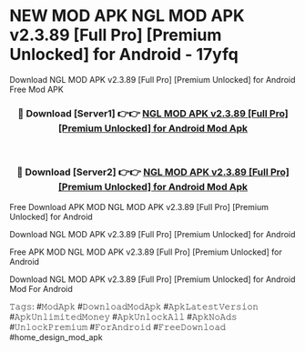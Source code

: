 # NEW MOD APK NGL MOD APK v2.3.89 [Full Pro] [Premium Unlocked] for Android - 17yfq
Download NGL MOD APK v2.3.89 [Full Pro] [Premium Unlocked] for Android Free Mod APK

<div align="center">
<h3>🔴 Download [Server1] 👉👉 <a href="https://apk-comot.site?title=NGL_MOD_APK_v2.3.89_[Full_Pro]_[Premium_Unlocked]_for_Android">NGL MOD APK v2.3.89 [Full Pro] [Premium Unlocked] for Android Mod Apk</a></h3><br>

<h3>🔴 Download [Server2] 👉👉 <a href="https://apk-comot.site?title=NGL_MOD_APK_v2.3.89_[Full_Pro]_[Premium_Unlocked]_for_Android">NGL MOD APK v2.3.89 [Full Pro] [Premium Unlocked] for Android Mod Apk</a></h3>
</div>


Free Download APK MOD NGL MOD APK v2.3.89 [Full Pro] [Premium Unlocked] for Android

Download NGL MOD APK v2.3.89 [Full Pro] [Premium Unlocked] for Android 

Free APK MOD NGL MOD APK v2.3.89 [Full Pro] [Premium Unlocked] for Android 

Download NGL MOD APK v2.3.89 [Full Pro] [Premium Unlocked] for Android Mod For Android

𝚃𝚊𝚐𝚜: #𝙼𝚘𝚍𝙰𝚙𝚔 #𝙳𝚘𝚠𝚗𝚕𝚘𝚊𝚍𝙼𝚘𝚍𝙰𝚙𝚔 #𝙰𝚙𝚔𝙻𝚊𝚝𝚎𝚜𝚝𝚅𝚎𝚛𝚜𝚒𝚘𝚗 #𝙰𝚙𝚔𝚄𝚗𝚕𝚒𝚖𝚒𝚝𝚎𝚍𝙼𝚘𝚗𝚎𝚢 #𝙰𝚙𝚔𝚄𝚗𝚕𝚘𝚌𝚔𝙰𝚕𝚕 #𝙰𝚙𝚔𝙽𝚘𝙰𝚍𝚜 #𝚄𝚗𝚕𝚘𝚌𝚔𝙿𝚛𝚎𝚖𝚒𝚞𝚖 #𝙵𝚘𝚛𝙰𝚗𝚍𝚛𝚘𝚒𝚍 #𝙵𝚛𝚎𝚎𝙳𝚘𝚠𝚗𝚕𝚘𝚊𝚍 #home_design_mod_apk